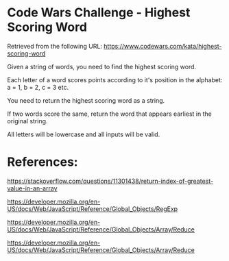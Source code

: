 # Code Wars Challenge - Highest Scoring Word
Retrieved from the following URL: https://www.codewars.com/kata/highest-scoring-word

Given a string of words, you need to find the highest scoring word.

Each letter of a word scores points according to it's position in the alphabet: a = 1, b = 2, c = 3 etc.

You need to return the highest scoring word as a string.

If two words score the same, return the word that appears earliest in the original string.

All letters will be lowercase and all inputs will be valid.

# References:
https://stackoverflow.com/questions/11301438/return-index-of-greatest-value-in-an-array

https://developer.mozilla.org/en-US/docs/Web/JavaScript/Reference/Global_Objects/RegExp

https://developer.mozilla.org/en-US/docs/Web/JavaScript/Reference/Global_Objects/Array/Reduce

https://developer.mozilla.org/en-US/docs/Web/JavaScript/Reference/Global_Objects/Array/Reduce